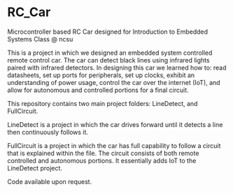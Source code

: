 # RC_Car
Microcontroller based RC Car designed for Introduction to Embedded Systems Class @ ncsu

This is a project in which we designed an embedded system controlled remote control car. The car can detect black lines using infrared lights paired with infrared detectors. In designing this car we learned how to:
    read datasheets,
    set up ports for peripherals,
    set up clocks,
    exhibit an understanding of power usage,
    control the car over the internet (IoT),
    and allow for autonomous and controlled portions for a final circuit.


This repository contains two main project folders: LineDetect, and FullCircuit.

LineDetect is a project in which the car drives forward until it detects a line then continuously follows it.

FullCircuit is a project in which the car has full capability to follow a circuit that is explained within the file. The circuit consists of both remote controlled and autonomous portions. It essentially adds IoT to the LineDetect project.

Code available upon request.
